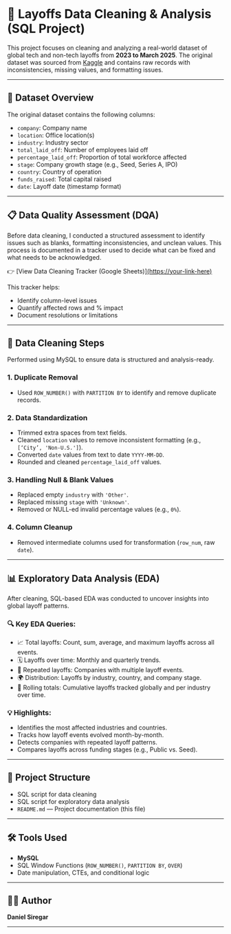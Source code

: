 # 🧼 Layoffs Data Cleaning & Analysis (SQL Project)

This project focuses on cleaning and analyzing a real-world dataset of global tech and non-tech layoffs from **2023 to March 2025**. The original dataset was sourced from [Kaggle](https://www.kaggle.com/datasets/happyude/world-layoffs?select=layoffs.csv) and contains raw records with inconsistencies, missing values, and formatting issues.

---

## 🧾 Dataset Overview

The original dataset contains the following columns:

- `company`: Company name
- `location`: Office location(s)
- `industry`: Industry sector
- `total_laid_off`: Number of employees laid off
- `percentage_laid_off`: Proportion of total workforce affected
- `stage`: Company growth stage (e.g., Seed, Series A, IPO)
- `country`: Country of operation
- `funds_raised`: Total capital raised
- `date`: Layoff date (timestamp format)

---
## 📋 Data Quality Assessment (DQA)

Before data cleaning, I conducted a structured assessment to identify issues such as blanks, formatting inconsistencies, and unclean values. This process is documented in a tracker used to decide what can be fixed and what needs to be acknowledged.

👉 [View Data Cleaning Tracker (Google Sheets)][(https://your-link-here)](https://docs.google.com/spreadsheets/d/1NNZJWQno_U9dFFm1f18Wg5Pw5XtRt5RqfB-u9HJzqFo/edit?usp=sharing)

This tracker helps:
- Identify column-level issues
- Quantify affected rows and % impact
- Document resolutions or limitations
---

## 🧹 Data Cleaning Steps

Performed using MySQL to ensure data is structured and analysis-ready.

### 1. Duplicate Removal
- Used `ROW_NUMBER()` with `PARTITION BY` to identify and remove duplicate records.

### 2. Data Standardization
- Trimmed extra spaces from text fields.
- Cleaned `location` values to remove inconsistent formatting (e.g., `[‘City’, 'Non-U.S.']`).
- Converted `date` values from text to date `YYYY-MM-DD`.
- Rounded and cleaned `percentage_laid_off` values.

### 3. Handling Null & Blank Values
- Replaced empty `industry` with `'Other'`.
- Replaced missing `stage` with `'Unknown'`.
- Removed or NULL-ed invalid percentage values (e.g., `0%`).

### 4. Column Cleanup
- Removed intermediate columns used for transformation (`row_num`, raw `date`).

---

## 📊 Exploratory Data Analysis (EDA)

After cleaning, SQL-based EDA was conducted to uncover insights into global layoff patterns.

### 🔍 Key EDA Queries:
- 📈 Total layoffs: Count, sum, average, and maximum layoffs across all events.
- 🗓️ Layoffs over time: Monthly and quarterly trends.
- 🏢 Repeated layoffs: Companies with multiple layoff events.
- 🌍 Distribution: Layoffs by industry, country, and company stage.
- 🔁 Rolling totals: Cumulative layoffs tracked globally and per industry over time.

### 💡 Highlights:
- Identifies the most affected industries and countries.
- Tracks how layoff events evolved month-by-month.
- Detects companies with repeated layoff patterns.
- Compares layoffs across funding stages (e.g., Public vs. Seed).


---

## 📂 Project Structure

- SQL script for data cleaning
- SQL script for exploratory data analysis
- `README.md` — Project documentation (this file)

---

## 🛠️ Tools Used

- **MySQL**
- SQL Window Functions (`ROW_NUMBER()`, `PARTITION BY`, `OVER`)
- Date manipulation, CTEs, and conditional logic

---

## 👨‍💻 Author

**Daniel Siregar**  


---
